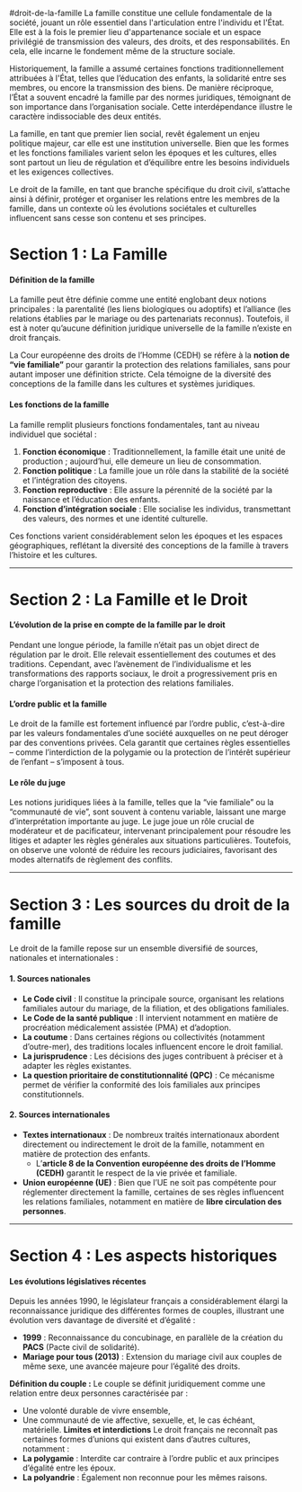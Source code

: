 #droit-de-la-famille 
La famille constitue une cellule fondamentale de la société, jouant un rôle essentiel dans l'articulation entre l'individu et l'État. Elle est à la fois le premier lieu d'appartenance sociale et un espace privilégié de transmission des valeurs, des droits, et des responsabilités. En cela, elle incarne le fondement même de la structure sociale.

Historiquement, la famille a assumé certaines fonctions traditionnellement attribuées à l'État, telles que l’éducation des enfants, la solidarité entre ses membres, ou encore la transmission des biens. De manière réciproque, l’État a souvent encadré la famille par des normes juridiques, témoignant de son importance dans l’organisation sociale. Cette interdépendance illustre le caractère indissociable des deux entités.

La famille, en tant que premier lien social, revêt également un enjeu politique majeur, car elle est une institution universelle. Bien que les formes et les fonctions familiales varient selon les époques et les cultures, elles sont partout un lieu de régulation et d’équilibre entre les besoins individuels et les exigences collectives.

Le droit de la famille, en tant que branche spécifique du droit civil, s’attache ainsi à définir, protéger et organiser les relations entre les membres de la famille, dans un contexte où les évolutions sociétales et culturelles influencent sans cesse son contenu et ses principes.

# **Section 1 : La Famille**

#### **Définition de la famille**

La famille peut être définie comme une entité englobant deux notions principales : la parentalité (les liens biologiques ou adoptifs) et l’alliance (les relations établies par le mariage ou des partenariats reconnus). Toutefois, il est à noter qu’aucune définition juridique universelle de la famille n’existe en droit français.

La Cour européenne des droits de l’Homme (CEDH) se réfère à la **notion de “vie familiale”** pour garantir la protection des relations familiales, sans pour autant imposer une définition stricte. Cela témoigne de la diversité des conceptions de la famille dans les cultures et systèmes juridiques.

#### **Les fonctions de la famille**

La famille remplit plusieurs fonctions fondamentales, tant au niveau individuel que sociétal :

1. **Fonction économique** : Traditionnellement, la famille était une unité de production ; aujourd’hui, elle demeure un lieu de consommation.
2. **Fonction politique** : La famille joue un rôle dans la stabilité de la société et l’intégration des citoyens.
3. **Fonction reproductive** : Elle assure la pérennité de la société par la naissance et l’éducation des enfants.
4. **Fonction d’intégration sociale** : Elle socialise les individus, transmettant des valeurs, des normes et une identité culturelle.

Ces fonctions varient considérablement selon les époques et les espaces géographiques, reflétant la diversité des conceptions de la famille à travers l’histoire et les cultures.

---

# **Section 2 : La Famille et le Droit**

#### **L’évolution de la prise en compte de la famille par le droit**

Pendant une longue période, la famille n’était pas un objet direct de régulation par le droit. Elle relevait essentiellement des coutumes et des traditions. Cependant, avec l’avènement de l’individualisme et les transformations des rapports sociaux, le droit a progressivement pris en charge l’organisation et la protection des relations familiales.

#### **L’ordre public et la famille**

Le droit de la famille est fortement influencé par l’ordre public, c’est-à-dire par les valeurs fondamentales d’une société auxquelles on ne peut déroger par des conventions privées. Cela garantit que certaines règles essentielles – comme l’interdiction de la polygamie ou la protection de l’intérêt supérieur de l’enfant – s’imposent à tous.

#### **Le rôle du juge**

Les notions juridiques liées à la famille, telles que la “vie familiale” ou la “communauté de vie”, sont souvent à contenu variable, laissant une marge d’interprétation importante au juge. Le juge joue un rôle crucial de modérateur et de pacificateur, intervenant principalement pour résoudre les litiges et adapter les règles générales aux situations particulières. Toutefois, on observe une volonté de réduire les recours judiciaires, favorisant des modes alternatifs de règlement des conflits.

---

# **Section 3 : Les sources du droit de la famille**

Le droit de la famille repose sur un ensemble diversifié de sources, nationales et internationales :

#### **1. Sources nationales**

- **Le Code civil** : Il constitue la principale source, organisant les relations familiales autour du mariage, de la filiation, et des obligations familiales.
- **Le Code de la santé publique** : Il intervient notamment en matière de procréation médicalement assistée (PMA) et d’adoption.
- **La coutume** : Dans certaines régions ou collectivités (notamment d’outre-mer), des traditions locales influencent encore le droit familial.
- **La jurisprudence** : Les décisions des juges contribuent à préciser et à adapter les règles existantes.
- **La question prioritaire de constitutionnalité (QPC)** : Ce mécanisme permet de vérifier la conformité des lois familiales aux principes constitutionnels.

#### **2. Sources internationales**

- **Textes internationaux** : De nombreux traités internationaux abordent directement ou indirectement le droit de la famille, notamment en matière de protection des enfants.
    - L’**article 8 de la Convention européenne des droits de l’Homme (CEDH)** garantit le respect de la vie privée et familiale.
- **Union européenne (UE)** : Bien que l’UE ne soit pas compétente pour réglementer directement la famille, certaines de ses règles influencent les relations familiales, notamment en matière de **libre circulation des personnes**.

---

# **Section 4 : Les aspects historiques**

#### **Les évolutions législatives récentes**

Depuis les années 1990, le législateur français a considérablement élargi la reconnaissance juridique des différentes formes de couples, illustrant une évolution vers davantage de diversité et d’égalité :

- **1999** : Reconnaissance du concubinage, en parallèle de la création du **PACS** (Pacte civil de solidarité).
- **Mariage pour tous (2013)** : Extension du mariage civil aux couples de même sexe, une avancée majeure pour l’égalité des droits.

**Définition du couple :**
Le couple se définit juridiquement comme une relation entre deux personnes caractérisée par :
- Une volonté durable de vivre ensemble,
- Une communauté de vie affective, sexuelle, et, le cas échéant, matérielle.
**Limites et interdictions**
Le droit français ne reconnaît pas certaines formes d’unions qui existent dans d’autres cultures, notamment :
- **La polygamie** : Interdite car contraire à l’ordre public et aux principes d’égalité entre les époux.
- **La polyandrie** : Également non reconnue pour les mêmes raisons.